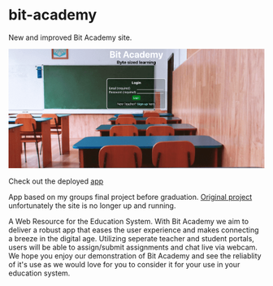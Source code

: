 # bit-academy

New and improved Bit Academy site.

![Splash Screen](./images/bit-academy.png)

Check out the deployed [app](https://bit-academy.herokuapp.com)

App based on my groups final project before graduation. [Original project](https://github.com/niles87/Project3) unfortunately the site is no longer up and running.

A Web Resource for the Education System. With Bit Academy we aim to deliver a robust app that eases the user experience and makes connecting a breeze in the digital age. Utilizing seperate teacher and student portals, users will be able to assign/submit assignments and chat live via webcam. We hope you enjoy our demonstration of Bit Academy and see the reliablity of it's use as we would love for you to consider it for your use in your education system.
